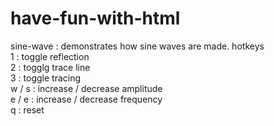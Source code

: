 # have-fun-with-html  
sine-wave : demonstrates how sine waves are made. 
hotkeys  
1 : toggle reflection  
2 : togglg trace line  
3 : toggle tracing  
w / s : increase / decrease amplitude  
e / e : increase / decrease frequency  
q : reset
